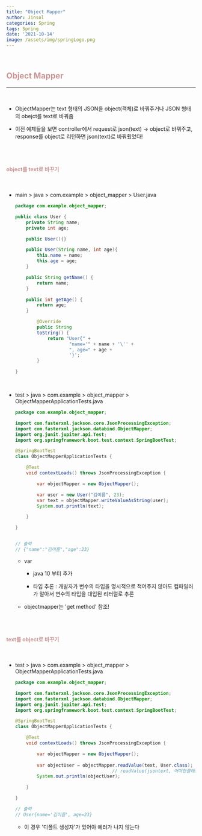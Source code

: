 ```yaml
---
title: "Object Mapper"
author: Jinsol
categories: Spring
tags: Spring
date: '2021-10-14'
image: /assets/img/springLogo.png
---
```


<br>

## <span style="color:#C89595">Object Mapper</span>

<hr>
<br>

- ObjectMapper는 text 형태의 JSON을 object(객체)로 바꿔주거나 JSON 형태의 obejct를 text로 바꿔줌

- 이전 예제들을 보면 controller에서 request로 json(text) -> object로 바꿔주고, response를 object로 리턴하면 json(text)로 바꿔줬었다!

<br><br>

#### <span style="color:#C89595">object를 text로 바꾸기</span>

<br>

- main > java > com.example > object_mapper > User.java

    ```java
    package com.example.object_mapper;

    public class User {
        private String name;
        private int age;

        public User(){}

        public User(String name, int age){
            this.name = name;
            this.age = age;
        }

        public String getName() {
            return name;
        }

        public int getAge() {
            return age;
        }

            @Override
            public String
            toString() {
                return "User{" +
                        "name='" + name + '\'' +
                        ", age=" + age +
                        '}';
            }

    }
    ```

<br>

- test > java > com.example > object_mapper > ObjectMapperApplicationTests.java

    ```java
    package com.example.object_mapper;

    import com.fasterxml.jackson.core.JsonProcessingException;
    import com.fasterxml.jackson.databind.ObjectMapper;
    import org.junit.jupiter.api.Test;
    import org.springframework.boot.test.context.SpringBootTest;

    @SpringBootTest
    class ObjectMapperApplicationTests {

        @Test
        void contextLoads() throws JsonProcessingException {

            var objectMapper = new ObjectMapper();

            var user = new User("김이름", 23);
            var text = objectMapper.writeValueAsString(user);
            System.out.println(text);

        }

    }


    // 출력 
    // {"name":"김이름","age":23}
    ```

    - var 

        - java 10 부터 추가

        - 타입 추론 : 개발자가 변수의 타입을 명시적으로 적어주지 않아도 컴파일러가 알아서 변수의 타입을 대입된 리터럴로 추론

    - objectmapper는 'get method' 참조!
    
<br><br>

#### <span style="color:#C89595">text를 object로 바꾸기</span>

<br>

- test > java > com.example > object_mapper > ObjectMapperApplicationTests.java

    ```java
    package com.example.object_mapper;

    import com.fasterxml.jackson.core.JsonProcessingException;
    import com.fasterxml.jackson.databind.ObjectMapper;
    import org.junit.jupiter.api.Test;
    import org.springframework.boot.test.context.SpringBootTest;

    @SpringBootTest
    class ObjectMapperApplicationTests {

        @Test
        void contextLoads() throws JsonProcessingException {

            var objectMapper = new ObjectMapper();
            
            var objectUser = objectMapper.readValue(text, User.class);
                                        // readValue(jsontext, 어떠한클래스타입으로바꿀건지)
            System.out.println(objectUser);

        }

    }

    // 출력
    // User{name='김이름', age=23}
    ```

    - 이 경우 '디폴트 생성자'가 있어야 에러가 나지 않는다